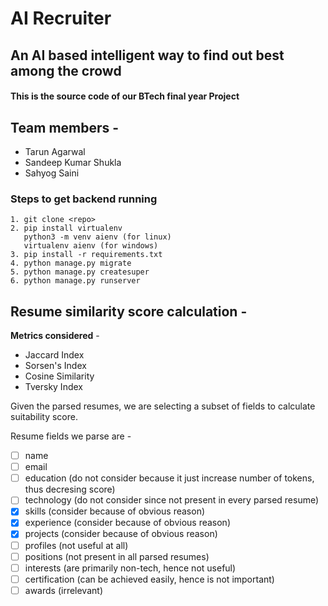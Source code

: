 # AI Recruiter

## An AI based intelligent way to find out best among the crowd

#### This is the source code of our BTech final year Project

## Team members -

* Tarun Agarwal
* Sandeep Kumar Shukla
* Sahyog Saini

### Steps to get backend running

```
1. git clone <repo>
2. pip install virtualenv
   python3 -m venv aienv (for linux)
   virtualenv aienv (for windows)
3. pip install -r requirements.txt
4. python manage.py migrate
5. python manage.py createsuper
6. python manage.py runserver
```

## Resume similarity score calculation -

**Metrics considered** -

* Jaccard Index
* Sorsen's Index
* Cosine Similarity
* Tversky Index

Given the parsed resumes, we are selecting a subset of fields to calculate suitability score.

Resume fields we parse are -

* [ ] name
* [ ] email
* [ ] education (do not consider because it just increase number of tokens, thus decresing score)
* [ ] technology (do not consider since not present in every parsed resume)
* [X] skills (consider because of obvious reason)
* [X] experience (consider because of obvious reason)
* [X] projects (consider because of obvious reason)
* [ ] profiles (not useful at all)
* [ ] positions (not present in all parsed resumes)
* [ ] interests (are primarily non-tech, hence not useful)
* [ ] certification (can be achieved easily, hence is not important)
* [ ] awards (irrelevant)
